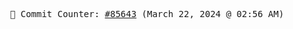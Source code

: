 <p align="center">
    <samp>
        📮 Commit Counter: <a href="https://github.com/Javascript-void0/Javascript-void0/commits/main">#85643</a> (March 22, 2024 @ 02:56 AM)
    </samp>
</p>